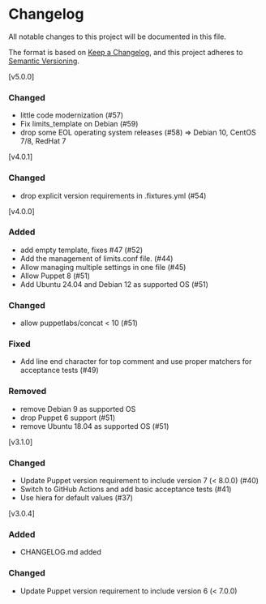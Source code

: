 # Changelog

All notable changes to this project will be documented in this file.

The format is based on [Keep a Changelog](https://keepachangelog.com/en/1.0.0/),
and this project adheres to [Semantic Versioning](https://semver.org/spec/v2.0.0.html).

[v5.0.0]

### Changed

- little code modernization (#57)
- Fix limits_template on Debian (#59)
- drop some EOL operating system releases (#58) => Debian 10, CentOS 7/8, RedHat 7

[v4.0.1]

### Changed

- drop explicit version requirements in .fixtures.yml (#54)

[v4.0.0]

### Added

- add empty template, fixes #47 (#52)
- Add the management of limits.conf file. (#44)
- Allow managing multiple settings in one file (#45)
- Allow Puppet 8 (#51)
- Add Ubuntu 24.04 and Debian 12 as supported OS (#51)

### Changed

- allow puppetlabs/concat < 10 (#51)

### Fixed

- Add line end character for top comment and use proper matchers for acceptance tests (#49)

### Removed

- remove Debian 9 as supported OS
- drop Puppet 6 support (#51)
- remove Ubuntu 18.04 as supported OS (#51)

[v3.1.0]

### Changed

- Update Puppet version requirement to include version 7 (< 8.0.0) (#40)
- Switch to GitHub Actions and add basic acceptance tests (#41)
- Use hiera for default values (#37)

[v3.0.4]

### Added

- CHANGELOG.md added

### Changed

- Update Puppet version requirement to include version 6 (< 7.0.0)
